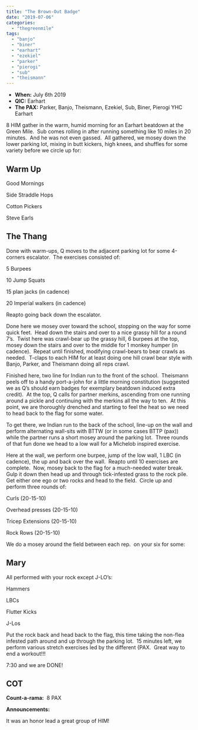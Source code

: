 ```yaml
---
title: "The Brown-Out Badge"
date: "2019-07-06"
categories: 
  - "thegreenmile"
tags: 
  - "banjo"
  - "biner"
  - "earhart"
  - "ezekiel"
  - "parker"
  - "pierogi"
  - "sub"
  - "theismann"
---
```


- **When:** July 6th 2019
- **QIC:** Earhart
- **The PAX:** Parker, Banjo, Theismann, Ezekiel, Sub, Biner, Pierogi YHC Earhart

8 HIM gather in the warm, humid morning for an Earhart beatdown at the Green Mile.  Sub comes rolling in after running something like 10 miles in 20 minutes.  And he was not even gassed.  All gathered, we mosey down the lower parking lot, mixing in butt kickers, high knees, and shuffles for some variety before we circle up for:

## Warm Up

  
Good Mornings

Side Straddle Hops

Cotton Pickers

Steve Earls

## The Thang

Done with warm-ups, Q moves to the adjacent parking lot for some 4-corners escalator.  The exercises consisted of:

5 Burpees

10 Jump Squats

15 plan jacks (in cadence)

20 Imperial walkers (in cadence)

Reapto going back down the escalator. 

Done here we mosey over toward the school, stopping on the way for some quick feet.  Head down the stairs and over to a nice grassy hill for a round 7’s.  Twist here was crawl-bear up the grassy hill, 6 burpees at the top, mosey down the stairs and over to the middle for 1 monkey humper (in cadence).  Repeat until finished, modifying crawl-bears to bear crawls as needed.  T-claps to each HIM for at least doing one hill crawl bear style with Banjo, Parker, and Theismann doing all reps crawl. 

Finished here, two line for Indian run to the front of the school.  Theismann peels off to a handy port-a-john for a little morning constitution (suggested we as Q’s should earn badges for exemplary beatdown induced extra credit).  At the top, Q calls for partner merkins, ascending from one running around a pickle and continuing with the merkins all the way to ten.  At this point, we are thoroughly drenched and starting to feel the heat so we need to head back to the flag for some water.

To get there, we Indian run to the back of the school, line-up on the wall and perform alternating wall-sits with BTTW (or in some cases BTTP (pax)) while the partner runs a short mosey around the parking lot.  Three rounds of that fun done we head to a low wall for a Michelob inspired exercise.

Here at the wall, we perform one burpee, jump of the low wall, 1 LBC (in cadence), the up and back over the wall.  Reapto until 10 exercises are complete.  Now, mosey back to the flag for a much-needed water break.  Gulp it down then head up and through tick-infested grass to the rock pile.  Get either one ego or two rocks and head to the field.  Circle up and perform three rounds of:

Curls (20-15-10)

Overhead presses (20-15-10)

Tricep Extensions (20-15-10)

Rock Rows (20-15-10) 

We do a mosey around the field between each rep.  on your six for some:

## Mary

All performed with your rock except J-LO’s:

Hammers

LBCs

Flutter Kicks

J-Los

Put the rock back and head back to the flag, this time taking the non-flea infested path around and up through the parking lot.  15 minutes left, we perform various stretch exercises led by the different {PAX.  Great way to end a workout!!!

7:30 and we are DONE!

## COT

**Count-a-rama:**  8 PAX

**Announcements:**

It was an honor lead a great group of HIM!
